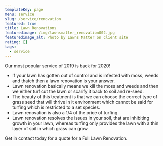 ```yaml
---
templateKey: page
menu: service
slug: /service/renovation
featured: true
title: Lawn Renovations
featuredimage: /img/lawnsmatter_renovation002.jpg
featuredimage_alt: Photo by Lawns Matter on client site
rating: []
tags:
  - service
---
```


Our most popular service of 2019 is back for 2020!

- If your lawn has gotten out of control and is infested with moss, weeds and
thatch then a lawn renovation is your answer. 
- Lawn renovation basically means we kill the moss and weeds and then we either turf cut the lawn or scarify it back to soil and re-seed. 
- The beauty of this treatment is that we can choose the correct type of grass seed that will thrive in it environment which cannot be said for turfing which is restricted to a set species. 
- Lawn renovation is also a 1/4 of the price of turfing.
- Lawn renovation resolves the issues in your soil, that are inhibiting growth in your lawn, whereas turfing only provides the lawn with a thin layer of soil in which grass can grow. 

Get in contact today for a quote for a Full Lawn Renovation.
